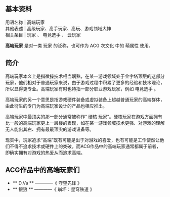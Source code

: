 **基本资料**  
---  
用语名称  |  高端玩家   
其他表述  |  高级玩家、高手玩家、高玩、游戏领域大神   
相关条目  |  玩家  、  电竞选手  、  云玩家   
  
**高端玩家** 是对一类  玩家  的泛称，也可作为  ACG  次文化  中的  萌属性  使用。

##  简介

高端玩家本义上是指微操技术相当娴熟，在某一游戏领域处于金字塔顶层的这部分玩家，他们相对于普通玩家来说，由于游戏过程中积累了更多的经验和技术理论，所以显得更专业。高端玩家有时也特指一部分职业游戏玩家，例如
电竞选手  。

高端玩家的另一个意思是指游戏硬件装备或虚拟装备上超越普通玩家的高端群体，由此衍生的专门为高端玩家设计的产品也相应推出。

高端玩家中最顶尖的那一部分通常被称作“  硬核
玩家”。硬核玩家在游戏方面拥有比一般的高端玩家更上一层楼的表现，如在某一游戏领域技术更强、对游戏的理解无人能出其右、拥有最最顶尖的游戏设备等。

现实中，玩家追求“高端”既有可能是出于对游戏的喜爱，也有可能是工作使然让他们不得不追求技术或硬件上的突破。而ACG作品中的高端玩家通常都属于前者，即确实拥有对游戏的热爱从而追求高端。

##  ACG作品中的高端玩家们

  * ** D.Va  ** ————《  守望先锋  》 
  * ** 银狼  ** ————《  崩坏：星穹铁道  》 

